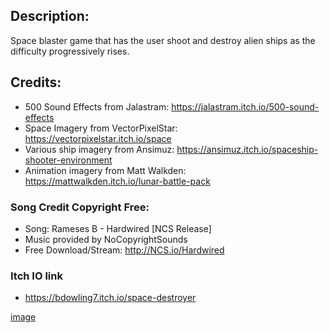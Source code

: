 ## Description:

Space blaster game that has the user shoot and destroy alien ships as the difficulty progressively rises.

## Credits:

- 500 Sound Effects from Jalastram: https://jalastram.itch.io/500-sound-effects
- Space Imagery from VectorPixelStar: https://vectorpixelstar.itch.io/space
- Various ship imagery from Ansimuz: https://ansimuz.itch.io/spaceship-shooter-environment
- Animation imagery from Matt Walkden: https://mattwalkden.itch.io/lunar-battle-pack

### Song Credit Copyright Free: 

- Song: Rameses B - Hardwired [NCS Release]
- Music provided by NoCopyrightSounds
- Free Download/Stream: http://NCS.io/Hardwired

### Itch IO link
- https://bdowling7.itch.io/space-destroyer

[image](https://github.com/Byron-Dowling/Mobile-Game-Productions/blob/main/Space%20Blaster/N9g6si.jpg?raw=true)
